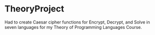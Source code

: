 TheoryProject
=============

Had to create Caesar cipher functions for Encrypt, Decrypt, and Solve in seven languages for my Theory of Programming Languages Course.
